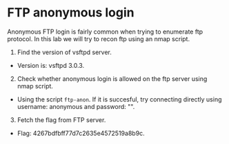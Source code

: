 # FTP anonymous login

Anonymous FTP login is fairly common when trying to enumerate ftp protocol. In this lab we will try to recon ftp using an nmap script.

1. Find the version of vsftpd server.

- Version is: vsftpd 3.0.3.

2. Check whether anonymous login is allowed on the ftp server using nmap script.

- Using the script `ftp-anon`. If it is succesful, try connecting directly using username: anonymous and password: "".

3. Fetch the flag from FTP server.

- Flag: 4267bdfbff77d7c2635e4572519a8b9c.